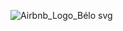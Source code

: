 ![Airbnb_Logo_Bélo svg](https://github.com/user-attachments/assets/a6908861-0da1-4708-9eb9-5efade28f390)
